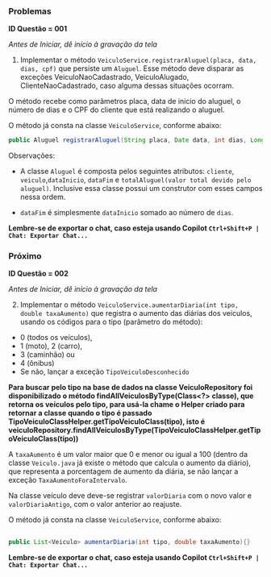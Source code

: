 

### Problemas
**ID Questão = 001**

*Antes de Iniciar, dê início à gravação da tela*

1. Implementar o método `VeiculoService.registrarAluguel(placa, data, dias, cpf)` que persiste um `Aluguel`.
Esse método deve disparar as exceções VeiculoNaoCadastrado, VeiculoAlugado, ClienteNaoCadastrado, caso alguma dessas situações ocorram. 

O método recebe como parâmetros placa, data de inicio do aluguel, o número de dias e o CPF do cliente que está realizando o aluguel. 

O método já consta na classe `VeiculoService`, conforme abaixo:

```java
public Aluguel registrarAluguel(String placa, Date data, int dias, Long cpf) throws VeiculoNaoCadastrado, VeiculoAlugado, ClienteNaoCadastrado{}

```
Observações: 
  - A classe `Aluguel` é composta pelos seguintes atributos: `cliente`, `veiculo`,`dataInicio`, `dataFim` e `totalAluguel(valor total devido pelo aluguel)`. Inclusive essa classe possui um construtor com esses campos nessa ordem.

  - `dataFim` é simplesmente `dataInicio` somado ao número de `dias`.

**Lembre-se de exportar o chat, caso esteja usando Copilot `Ctrl+Shift+P | Chat: Exportar Chat...`**

### Próximo
**ID Questão = 002**

*Antes de Iniciar, dê início à gravação da tela*

2. Implementar o método `VeiculoService.aumentarDiaria(int tipo, double taxaAumento)` que registra o aumento das diárias dos veículos, usando os códigos para o tipo (parâmetro do método):  
- 0 (todos os veículos), 
- 1 (moto), 2 (carro), 
- 3 (caminhão) ou
- 4 (ônibus) 
- Se não, lançar a exceção `TipoVeiculoDesconhecido`

**Para buscar pelo tipo na base de dados na classe VeiculoRepository foi disponibilizado o método findAllVeiculosByType(Class<?> classe), que retorna os veículos pelo tipo, para usá-la chame o Helper criado para retornar a classe quando o tipo é passado TipoVeiculoClassHelper.getTipoVeiculoClass(tipo), isto é veiculoRepository.findAllVeiculosByType(TipoVeiculoClassHelper.getTipoVeiculoClass(tipo))**

A `taxaAumento` é um valor maior que 0 e menor ou igual a 100 (dentro da classe `Veiculo.java` já existe o método que calcula o aumento da diário), que representa a porcentagem de aumento da diária, se não lançar a exceção `TaxaAumentoForaIntervalo`.

Na classe veículo deve deve-se registrar `valorDiaria` com o novo valor e `valorDiariaAntigo`, com o valor anterior ao reajuste.

O método já consta na classe `VeiculoService`, conforme abaixo:
```java
 
public List<Veiculo> aumentarDiaria(int tipo, double taxaAumento){}
```

**Lembre-se de exportar o chat, caso esteja usando Copilot `Ctrl+Shift+P | Chat: Exportar Chat...`**
